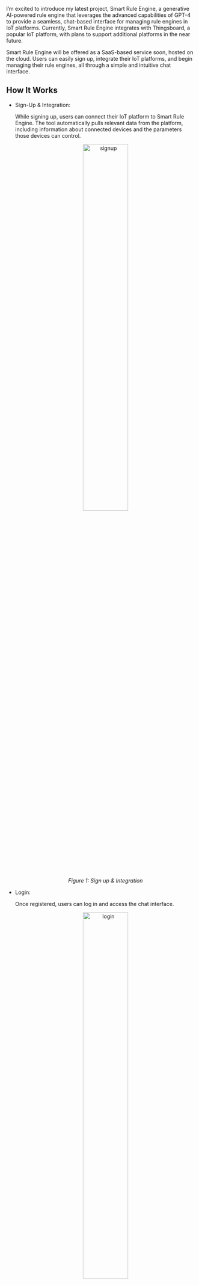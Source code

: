 I’m excited to introduce my latest project, Smart Rule Engine, a generative AI-powered rule engine that leverages the advanced capabilities of GPT-4 to provide a seamless, chat-based interface for managing rule engines in IoT platforms. Currently, Smart Rule Engine integrates with Thingsboard, a popular IoT platform, with plans to support additional platforms in the near future.

Smart Rule Engine will be offered as a SaaS-based service soon, hosted on the cloud. Users can easily sign up, integrate their IoT platforms, and begin managing their rule engines, all through a simple and intuitive chat interface.

## How It Works

* Sign-Up & Integration:

    While signing up, users can connect their IoT platform to Smart Rule Engine. The tool automatically pulls relevant data from the platform, including information about connected devices and the parameters those devices can control.

    <p align="center">
        <img src="../images/blog/smart-rule-engine/signup.png" style="width:50%;" alt="signup"/><br>
        <i>Figure 1: Sign up & Integration</i>
    </p>


* Login:

    Once registered, users can log in and access the chat interface.

    <p align="center">
        <img src="../images/blog/smart-rule-engine/login.png" style="width:50%;" alt="login"/><br>
        <i>Figure 2: Login</i>
    </p>

* Chat Interface:

    The core of Smart Rule Engine is its chat-based management system. Through this interface, users can effortlessly manage their rule engines. For example, users can ask the system to list all existing rule engines, create new ones, or modify or delete existing ones.

    <p align="center">
        <img src="../images/blog/smart-rule-engine/chat.png" style="width:50%;" alt="chat"/><br>
        <i>Figure 3: Chat Interface for Rule Engine</i>
    </p>

## Current Progress

Significant progress has been made, including:

* Signup and platform integration: Creating tenant and adding integration.

* Puling data from IoT platform: A task manager for running periodic task that pull data from the connected IoT platform. This process retrieves information about devices and their parameters at regular intervals, ensuring that the data within Smart Rule Engine reflects the current state of the IoT platform environment.

* AI Integration: Integrating GPT-4 and prompt engineering

* Rule Engine Management: Creating, modifying, and deleting rule engines through the chat interface. Smart Rule Engine understands user intent with the help of GPT-4 and perform actions accordingly.

* Data Subscrition: Subscribing to devices data from IoT platform over websockets.

* Rule Chain Execution. Running all rule chains and performing actions based on rule chain logic.

* Triggering device's parameters: Based on rule chain, updating devices parameters/attributes.


## Use Case: Controlling an HVAC System

* Creating Rule Chain:

    Consider a typical use case for controlling an HVAC system. A user might want to create a rule that controls the heating and cooling systems based on room temperature. For example:

    User Prompt:
    <blockquote>
        If the temperature in Meeting Room 1 is 2 degrees below the setpoint, turn on the heating mode and activate the heating relay for the HVAC system. If the temperature is 2 degrees above the setpoint, switch to cooling mode and activate the cooling relay. Otherwise, turn off both the heating and cooling relays. The setpoint is 73 degrees.
    </blockquote>

    If any information is missing, the system will prompt the user for the necessary details. Once all the information is provided, Smart Rule Engine will rephrase the rule and ask the user for confirmation to ensure the intent is correctly captured. Upon confirmation, the rule is created and activated.

    <p align="center">
        <img src="../images/blog/smart-rule-engine/create.png" style="width:50%;" alt="create"/><br>
        <i>Figure 4: Generate Rule Chain</i>
    </p>

    Evaluating above rule chain by simulating device. Through following script, temperature is simulated as 70 degrees.

    <p align="center">
        <img src="../images/blog/smart-rule-engine/simulate_temperature_70.png" style="width:50%;" alt="simulate_temperature_70"/><br>
        <i>Figure 5: Simulating temperature as 70 degrees</i>
    </p>

    We know that based on rule chain we created, heating shall be turned on. Let's see in Thingsboard.

    <p align="center">
        <img src="../images/blog/smart-rule-engine/thingsboard_heating.png" style="width:50%;" alt="thingsboard_heating"/><br>
        <i>Figure 6: Meeting Room 1 Device on Thingsboard</i>
    </p>

    We can see in above figure that Heat Relay of Meeting 1 is turned on.

    Similarly through following script, temperature is simulated as 76 degrees.

    <p align="center">
        <img src="../images/blog/smart-rule-engine/simulate_temperature_76.png" style="width:50%;" alt="simulate_temperature_76"/><br>
        <i>Figure 7: Simulating temperature as 76 degrees</i>
    </p>

    We know that based on rule chain we created, now cooling shall be turned on. Let's see in Thingsboard.

    <p align="center">
        <img src="../images/blog/smart-rule-engine/thingsboard_cooling.png" style="width:50%;" alt="thingsboard_cooling"/><br>
        <i>Figure 8: Meeting Room 1 Device on Thingsboard</i>
    </p>

    We can see in above figure that Cool Relay of Meeting 1 is turned on.

* Listing Rule Chains

    Use can ask tool to list all the existing rule chains

    User Prompt:
    <blockquote>
        list all rule chains
    </blockquote>


    <p align="center">
        <img src="../images/blog/smart-rule-engine/list.png" style="width:50%;" alt="list"/><br>
        <i>Figure 9: List Rule Chains</i>
    </p>

* Updating Rule Chain

    Now the above created rule chain can be modified by simply asking the tool.

    User Prompt:
    <blockquote>
        Modify setpoint to 75 degrees in HVAC rule chain
    </blockquote>


    <p align="center">
        <img src="../images/blog/smart-rule-engine/update.png" style="width:50%;" alt="update"/><br>
        <i>Figure 10: Update Rule Chain</i>
    </p>

* Deleting Rule Chain

    Now if the user no longer need this rule chain. They can ask to remove it.

    User Prompt:
    <blockquote>
        Remove HVAC rule chain
    </blockquote>


    <p align="center">
        <img src="../images/blog/smart-rule-engine/delete.png" style="width:50%;" alt="delete"/><br>
        <i>Figure 11: Delete Rule Chain</i>
    </p>


## Current challenges

While GPT-4 is a powerful tool for understanding and generating natural language responses, it can occasionally produce inconsistent results. At times, the responses might not accurately capture the user’s intent, leading to exceptions or misunderstandings. Even when GPT-4 correctly interprets and rephrases the intent, it might not always generate the correct JSON schema required for rule creation.

To address this challenge, I am focusing on two key areas: prompt engineering and fine-tuning.

Prompt Engineering involves crafting and refining the prompts provided to GPT-4 to guide its responses more effectively. By carefully designing system prompt, we can improve the AI’s ability to understand user prompts better. This process includes experimenting with different phrasing, context-setting, and directive language to optimize the AI's performance.

Fine-Tuning is another critical strategy I am exploring. By training the model on specific data sets related to IoT platforms and rule engine management, the ability of AI can be improved to generate precise and reliable JSON schemas and better understand user intent.

## Future Work

Looking ahead, several enhancements and extensions are planned:

* Multi-Parameter Triggers: Creation of rules based on multiple input sources. For example, triggering a relay based on multiple sensors.

* Unit and Data Type Resolution: Developing strategies to handle cases where IoT platforms don’t provide units or data types. (e.g., determining whether "1," "ON," or "true" activates a relay).

* Edge Case Handling: Addressing situations where GPT-4 might not fully understand user intent.

* Expanding Capabilities: Exploring possibilities to extend Smart Rule Engine’s functionality to include reporting, device provisioning, dashboard creation, and ultimately controlling the entire IoT platform through the chat interface.


## Contributing to project

This is an open-source project, contributions are most welcome:

* Code Contributions: Submit patches to enhance existing features, add new ones, or fix bugs.
* Bug Reports: Help us improve by reporting issues you encounter. Please provide as much detail as possible.
* Patch Reviews: Review and provide feedback on other contributors' patches to ensure quality and consistency.

Your contributions, no matter how small, are valued and help make Smart Rule Engine better for everyone

Here is project repo: https://github.com/kamran890/smart-rule-engine
